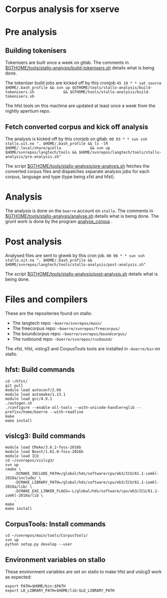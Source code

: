 Corpus analysis for xserve
=============

Pre analysis
============

Building tokenisers
-------------------

Tokenisers are built once a week on gtlab. The comments in
[$GTHOME/tools/stallo-analysis/build-tokenisers.sh](https://gtsvn.uit.no/langtech/trunk/tools/stallo-analysis/build-tokenisers.sh)
details what is being done.

The tokeniser build jobs are kicked off by this cronjob
`45 19 * * sat source $HOME/.bash_profile && svn up $GTHOME/tools/stallo-analysis/build-tokenisers.sh             && $GTHOME/tools/stallo-analysis/build-tokenisers.sh`

The hfst tools on this machine are updated at least once a week from the
nightly apertium repo.

Fetch converted corpus and kick off analysis
--------------------------------------------

The analysis is kicked off by this cronjob on gtlab:
`00 03 * * sun ssh stallo.uit.no ". $HOME/.bash_profile && ls -lR $HOME/.local/share/giella             && svn up $HOME/svnrepos/langtech/tools && $HOME/svnrepos/langtech/tools/stallo-analysis/pre-analysis.sh"`

The script
[$GTHOME/tools/stallo-analysis/pre-analysis.sh](https://gtsvn.uit.no/langtech/trunk/tools/stallo-analysis/pre-analysis.sh)
fetches the converted corpus files and dispatches separate analysis jobs
for each corpus, language and type (type being xfst and hfst).

Analysis
========

The analysis is done on the `boerre` account on `stallo`. The comments
in
[$GTHOME/tools/stallo-analysis/analyse.sh](https://gtsvn.uit.no/langtech/trunk/tools/stallo-analysis/analyse.sh)
details what is being done. The grunt work is done by the program
[analyse\_corpus](https://giellalt.uit.no/ling/CorpusTools.html#analyse_corpus)
.

Post analysis
=============

Analysed files are sent to gtweb by this cron job.
`00 08 * * sun ssh stallo.uit.no ". $HOME/.bash_profile && $HOME/svnrepos/langtech/tools/stallo-analysis/post-analysis.sh"`

The script
[$GTHOME/tools/stallo-analysis/post-analysis.sh](https://gtsvn.uit.no/langtech/trunk/tools/stallo-analysis/post-analysis.sh)
details what is being done.

Files and compilers
===================

These are the repositeries found on stallo:

-   The langtech repo: `~boerre/svnrepos/main/`
-   The freecorpus repo: `~boerre/svnrepos/freecorpus/`
-   The boundcorpus repo: `~boerre/svnrepos/boundcorpus/`
-   The rusbound repo: `~boerre/svnrepos/rusbound/`

The xfst, hfst, vislcg3 and CorpusTools tools are installed in
`~boerre/bin` on stallo.

hfst: Build commands
--------------------

    cd ~/hfst/
    git pull
    module load autoconf/2.69
    module load automake/1.13.1
    module load gcc/4.9.1
    ./autogen.sh
    ./configure --enable-all-tools --with-unicode-handler=glib --prefix=/home/boerre --with-readline
    make
    make install

vislcg3: Build commands
-----------------------

    module load CMake/3.6.2-foss-2016b
    module load Boost/1.61.0-foss-2016b
    module load ICU
    cd ~/svnrepos/vislcg3/
    svn up
    cmake \
        -DCMAKE_INCLUDE_PATH=/global/hds/software/cpu/eb3/ICU/61.1-iomkl-2018a/include/ \
        -DCMAKE_LIBRARY_PATH=/global/hds/software/cpu/eb3/ICU/61.1-iomkl-2018a/lib/ \
        -DCMAKE_EXE_LINKER_FLAGS=-L/global/hds/software/cpu/eb3/ICU/61.1-iomkl-2018a/lib \
        .
    make
    make install

CorpusTools: Install commands
-----------------------------

    cd ~/svnrepos/main/tools/CorpusTools/
    svn up
    python setup.py develop --user

Environment variables on stallo
-------------------------------

These environment variables are set on stallo to make hfst and vislcg3
work as expected:

    export PATH=$HOME/bin:$PATH
    export LD_LIBRARY_PATH=$HOME/lib:$LD_LIBRARY_PATH
